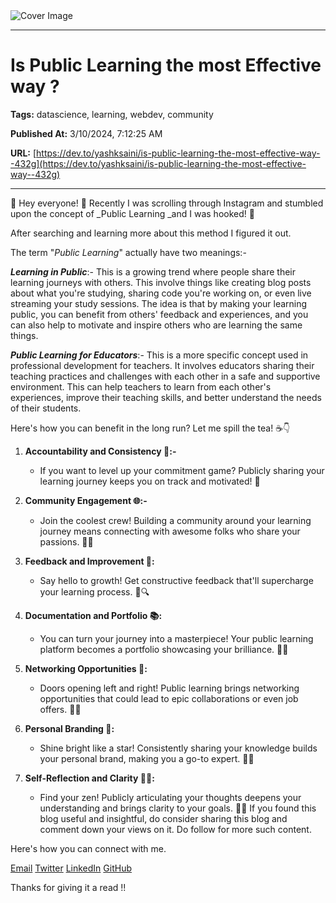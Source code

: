   <img src="https://media2.dev.to/dynamic/image/width=1000,height=420,fit=cover,gravity=auto,format=auto/https%3A%2F%2Fdev-to-uploads.s3.amazonaws.com%2Fuploads%2Farticles%2Flv27e2cwoxfp0qklfh7x.png" alt="Cover Image" />
  <hr />
  
  # Is Public Learning the most Effective way ?
  
  **Tags:** datascience, learning, webdev, community

  **Published At:** 3/10/2024, 7:12:25 AM

  **URL:** [https://dev.to/yashksaini/is-public-learning-the-most-effective-way--432g](https://dev.to/yashksaini/is-public-learning-the-most-effective-way--432g)

  <hr />
  🌟 Hey everyone! 🚀 Recently I was scrolling through Instagram and stumbled upon the concept of _Public Learning _and I was hooked! 🤩 

After searching and learning more about this method I figured it out. 

The term "_Public Learning_" actually have two meanings:-

**_Learning in Public_**:- This is a growing trend where people share their learning journeys with others. This involve things like creating blog posts about what you're studying, sharing code you're working on, or even live streaming your study sessions. The idea is that by making your learning public, you can benefit from others' feedback and experiences, and you can also help to motivate and inspire others who are learning the same things.

**_Public Learning for Educators_**:- This is a more specific concept used in professional development for teachers. It involves educators sharing their teaching practices and challenges with each other in a safe and supportive environment. This can help teachers to learn from each other's experiences, improve their teaching skills, and better understand the needs of their students.


Here's how you can benefit in the long run? Let me spill the tea! ☕👇

1. **Accountability and Consistency 📆:-**
   - If you want to level up your commitment game? Publicly sharing your learning journey keeps you on track and motivated! 💪

2. **Community Engagement 🌐:-**
   - Join the coolest crew! Building a community around your learning journey means connecting with awesome folks who share your passions. 🤝💬

3. **Feedback and Improvement 🔄:**
   - Say hello to growth! Get constructive feedback that'll supercharge your learning process. 🚀🔍

4. **Documentation and Portfolio 📚:**
   - You can turn your journey into a masterpiece! Your public learning platform becomes a portfolio showcasing your brilliance. 🌟📖

5. **Networking Opportunities 🤝:**
   - Doors opening left and right! Public learning brings networking opportunities that could lead to epic collaborations or even job offers. 🚪🌐

6. **Personal Branding 🚀:**
   - Shine bright like a star! Consistently sharing your knowledge builds your personal brand, making you a go-to expert. 🌈✨

7. **Self-Reflection and Clarity 🧘‍♀️:**
   - Find your zen! Publicly articulating your thoughts deepens your understanding and brings clarity to your goals. 🌌💭
If you found this blog useful and insightful, do consider sharing this blog and comment down your views on it. Do follow for more such content.


Here's how you can connect with me.

[Email](ys3853428@gmail.com) [Twitter](https://twitter.com/LoneWol56368438) [LinkedIn](https://www.linkedin.com/in/yashksaini/) [GitHub](https://github.com/yashksaini-coder)

Thanks for giving it a read !!    
  